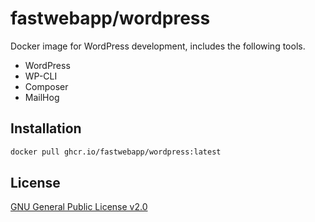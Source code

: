 # fastwebapp/wordpress

Docker image for WordPress development, includes the following tools.

- WordPress
- WP-CLI
- Composer
- MailHog

## Installation

```sh
docker pull ghcr.io/fastwebapp/wordpress:latest
```
    
## License

[GNU General Public License v2.0](LICENSE)
